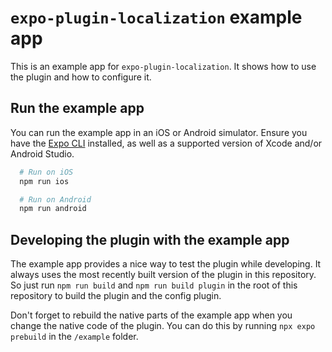 `expo-plugin-localization` example app
======================================

This is an example app for `expo-plugin-localization`. It shows how to use the plugin and how to configure it.

## Run the example app

You can run the example app in an iOS or Android simulator. Ensure you have the [Expo CLI](https://docs.expo.dev/workflow/expo-cli/) installed, as well as a supported version of Xcode and/or Android Studio.

```bash
  # Run on iOS
  npm run ios

  # Run on Android
  npm run android
```

## Developing the plugin with the example app

The example app provides a nice way to test the plugin while developing. It always uses the most recently built version of the plugin in this repository. So just run `npm run build` and `npm run build plugin` in the root of this repository to build the plugin and the config plugin.

Don't forget to rebuild the native parts of the example app when you change the native code of the plugin. You can do this by running `npx expo prebuild` in the `/example` folder.
